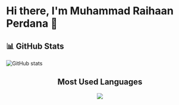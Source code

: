 # Hi there, I'm Muhammad Raihaan Perdana 👋

## 📊 GitHub Stats
![GitHub stats](https://github-readme-stats.vercel.app/api?username=fliegenhaan&show_icons=true&theme=dark)

<!-- Most Used Languages -->
<div align="center">
  <h2>Most Used Languages</h2>
  <img src="https://github-readme-stats.vercel.app/api/top-langs/?username=fliegenhaan&layout=compact&theme=radical"/>
</div>
